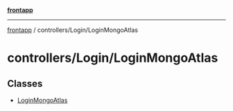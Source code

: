 [**frontapp**](../../../README.md)

***

[frontapp](../../../README.md) / controllers/Login/LoginMongoAtlas

# controllers/Login/LoginMongoAtlas

## Classes

- [LoginMongoAtlas](classes/LoginMongoAtlas.md)
